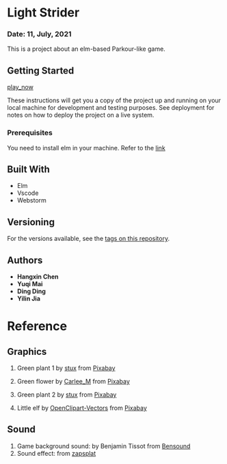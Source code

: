 
# Light Strider
### Date: 11, July, 2021
This is a project about an elm-based Parkour-like game. 

## Getting Started
[play_now](https://ericdinging.github.io/light_strider/)

These instructions will get you a copy of the project up and running on your local machine for development and testing purposes. See deployment for notes on how to deploy the project on a live system.

### Prerequisites

You need to install elm in your machine. Refer to the [link](https://focs.ji.sjtu.edu.cn/git/SilverFOCS-21/management/wiki/Setup%3A-Elm-installation-on-Windows-WSL)


## Built With

* Elm
* Vscode
* Webstorm


## Versioning

 For the versions available, see the [tags on this repository](https://focs.ji.sjtu.edu.cn/git/SilverFOCS-21/p2team2/releases). 

## Authors

* **Hangxin Chen**
* **Yuqi Mai**
* **Ding Ding**
* **Yilin Jia**

# Reference
## Graphics
1. Green plant 1 by <a href="https://pixabay.com/users/stux-12364/?utm_source=link-attribution&amp;utm_medium=referral&amp;utm_campaign=image&amp;utm_content=312834">stux</a> from <a href="https://pixabay.com/zh/vectors/flora-abstract-filigree-map-312834/">Pixabay</a>

2. Green flower by <a href="https://pixabay.com/users/carlee_m-4310369/"> Carlee_M</a> from <a href="https://pixabay.com/vectors/flower-green-abstract-design-2656983/">Pixabay</a>

3. Green plant 2 by <a href="https://pixabay.com/users/stux-12364/?utm_source=link-attribution&amp;utm_medium=referral&amp;utm_campaign=image&amp;utm_content=312837">stux</a> from <a href="https://pixabay.com/zh/vectors/flora-abstract-filigree-map-312837/">Pixabay</a>

4. Little elf by <a href="https://pixabay.com/zh/users/openclipart-vectors-30363/?utm_source=link-attribution&amp;utm_medium=referral&amp;utm_campaign=image&amp;utm_content=575491">OpenClipart-Vectors</a> from <a href="https://pixabay.com/zh/vectors/eyes-yellow-glowing-mysterious-575491/">Pixabay</a>

## Sound
1. Game background sound: by Benjamin Tissot from <a href="https://www.bensound.com/royalty-free-music/track/enigmatic">Bensound</a>
2. Sound effect: from <a href="https://www.zapsplat.com/music/multimedia-button-click-1-2/"> zapsplat</a>

